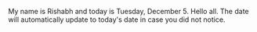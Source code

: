 My name is Rishabh and today is Tuesday, December 5. Hello all. The date will automatically update to today's date in case you did not notice.
